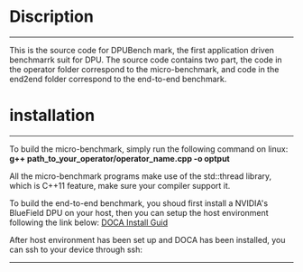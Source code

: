 # Discription

____________________________________________________________________________________________________________________________________________________________

This is the source code for DPUBench mark, the first application driven benchmarrk suit for DPU. The source code contains two part, the code in the operator folder correspond to
the micro-benchmark, and code in the end2end folder correspond to the end-to-end benchmark.

# installation
_____________________________________________________________________________________________________________________________________________________________

To build the micro-benchmark, simply run the following command on linux:
**g++ path_to_your_operator/operator_name.cpp -o optput**

All the micro-benchmark programs make use of the std::thread library, which is C++11 feature, make sure your compiler support it.

To build the end-to-end benchmark, you shoud first install a NVIDIA's BlueField DPU on your host, then you can setup the host environment following the link below:
[DOCA Install Guid](https://docs.nvidia.com/doca/sdk/installation-guide-for-linux/index.html)

After host environment has been set up and DOCA has been installed, you can ssh to your device through ssh:
** **


